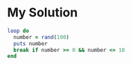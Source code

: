 # My Solution

```ruby
loop do
  number = rand(100)
  puts number
  break if number >= 0 && number <= 10
end
```
